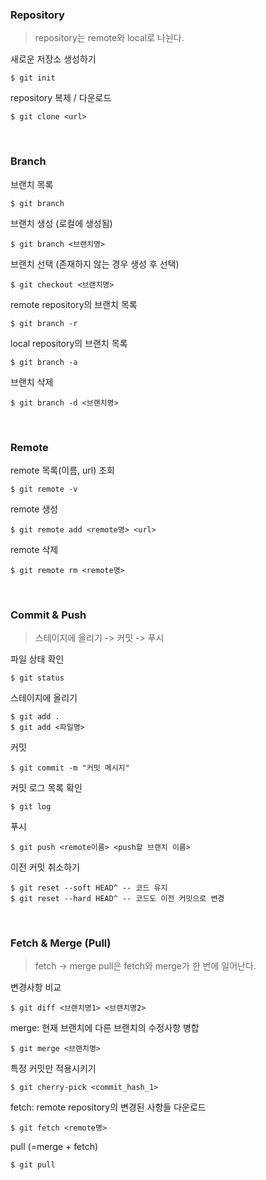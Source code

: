 ### Repository
> repository는 remote와 local로 나뉜다.

새로운 저장소 생성하기
```
$ git init
```

repository 복제 / 다운로드
```
$ git clone <url>
```
<br>

### Branch
브랜치 목록
```
$ git branch
```

브랜치 생성 (로컬에 생성됨)
```
$ git branch <브랜치명>
```

브랜치 선택 (존재하지 않는 경우 생성 후 선택)
```
$ git checkout <브랜치명>
```

remote repository의 브랜치 목록
```
$ git branch -r
```

local repository의 브랜치 목록
```
$ git branch -a
```

브랜치 삭제
```
$ git branch -d <브랜치명>
```
<br>

### Remote
remote 목록(이름, url) 조회
```
$ git remote -v
```

remote 생성
```
$ git remote add <remote명> <url>
```

remote 삭제
```
$ git remote rm <remote명>
```
<br>

### Commit & Push
> 스테이지에 올리기 -> 커밋 -> 푸시

파일 상태 확인
```
$ git status
```

스테이지에 올리기
```
$ git add .
$ git add <파일명>
```

커밋
```
$ git commit -m "커밋 메시지"
```

커밋 로그 목록 확인
```
$ git log
```

푸시
```
$ git push <remote이름> <push할 브랜치 이름>
```

이전 커밋 취소하기
```
$ git reset --soft HEAD^ -- 코드 유지
$ git reset --hard HEAD^ -- 코드도 이전 커밋으로 변경
```
<br>

### Fetch & Merge (Pull)
> fetch -> merge
> pull은 fetch와 merge가 한 번에 일어난다.

변경사항 비교
```
$ git diff <브랜치명1> <브랜치명2>
```

merge: 현재 브랜치에 다른 브랜치의 수정사항 병합
```
$ git merge <브랜치명>
```

특정 커밋만 적용시키기
```
$ git cherry-pick <commit_hash_1>
```

fetch: remote repository의 변경된 사항들 다운로드
```
$ git fetch <remote명>
```

pull (=merge + fetch)
```
$ git pull
```
